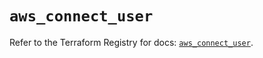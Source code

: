 # `aws_connect_user`

Refer to the Terraform Registry for docs: [`aws_connect_user`](https://registry.terraform.io/providers/hashicorp/aws/5.99.1/docs/resources/connect_user).

